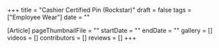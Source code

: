 +++
title = "Cashier Certified Pin (Rockstar)"
draft = false
tags = ["Employee Wear"]
date = ""

[Article]
pageThumbnailFile = ""
startDate = ""
endDate = ""
gallery = []
videos = []
contributors = []
reviews = []
+++